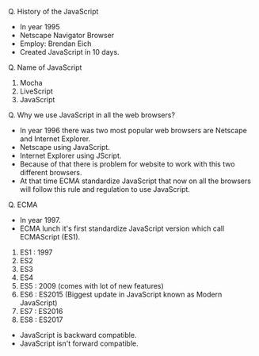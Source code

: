 Q. History of the JavaScript 
- In year 1995 
- Netscape Navigator Browser
- Employ: Brendan Eich
- Created JavaScript in 10 days.

Q. Name of JavaScript
1. Mocha
2. LiveScript
3. JavaScript

Q. Why we use JavaScript in all the web browsers?
- In year 1996 there was two most popular web browsers are Netscape and Internet Explorer.
- Netscape using JavaScript.
- Internet Explorer using JScript.
- Because of that there is problem for website to work with this two different browsers.
- At that time ECMA standardize JavaScript that now on all the browsers will follow this rule and regulation to use JavaScript.

Q. ECMA
- In year 1997.
- ECMA lunch it's first standardize JavaScript version which call ECMAScript (ES1).

1. ES1 : 1997
2. ES2
3. ES3
4. ES4
5. ES5 : 2009 (comes with lot of new features)
6. ES6 : ES2015 (Biggest update in JavaScript known as Modern JavaScript)
7. ES7 : ES2016
8. ES8 : ES2017

- JavaScript is backward compatible.
- JavaScript isn't forward compatible. 